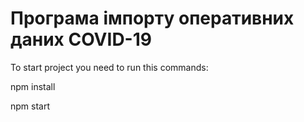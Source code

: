# Програма імпорту оперативних даних COVID-19


To start project you need to run this commands:

npm install

npm start
